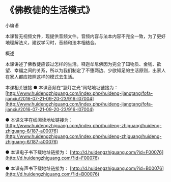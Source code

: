 # 《佛教徒的生活模式》



小编语

本课暂无视频文件，现提供音频文件。音频内容与法本内容不完全一致，为了更好地理解法义，建议学习时，音频和法本相结合。

概述

本课讲述了佛教徒应该过怎样的生活。释迦牟尼佛因为完全了知物质、金钱、欲望、幸福之间的关系，所以为我们制定了不堕两边、少欲知足的生活原则，出家人在家人都应按照这样的模式去生活。

本课相关链接 ● 本课音频在“慧灯之光“网站地址链接为： [http://www.huidengzhiguang.com/index.php/huideng-jiangtang/fofa-jianxiu/2016-07-21-09-20-23/916-l07004](http://www.huidengzhiguang.com/index.php/huideng-jiangtang/fofa-jianxiu/2016-07-21-09-20-23/916-l07004)

● 本课文字在线阅读地址链接为： [http://www.huidengzhiguang.com/index.php/huideng-zhiguang/huideng-zhiguang-6/187-a00076](http://www.huidengzhiguang.com/index.php/huideng-zhiguang/huideng-zhiguang-6/187-a00076)

● 本课电子书下载地址链接为： [http://d.huidengzhiguang.com/?id=F00076](http://d.huidengzhiguang.com/?id=F00076)

● 本课有声书下载地址链接为： [http://d.huidengzhiguang.com/?id=B00076](http://d.huidengzhiguang.com/?id=B00076)

